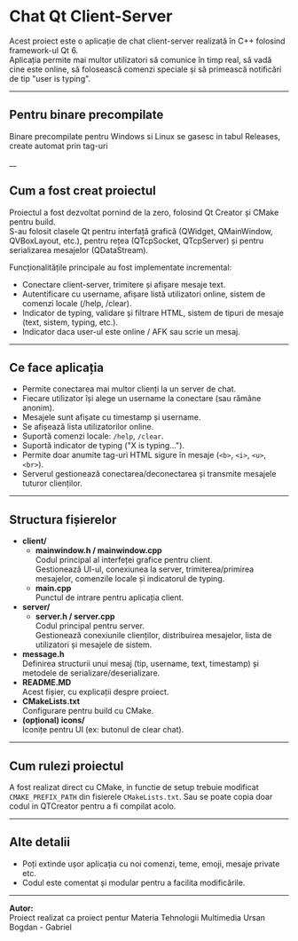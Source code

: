 # Chat Qt Client-Server

Acest proiect este o aplicație de chat client-server realizată în C++ folosind framework-ul Qt 6.  
Aplicația permite mai multor utilizatori să comunice în timp real, să vadă cine este online, să folosească comenzi speciale și să primească notificări de tip "user is typing".

---

## Pentru binare precompilate

Binare precompilate pentru Windows si Linux se gasesc in tabul Releases, create automat prin tag-uri

__
## Cum a fost creat proiectul

Proiectul a fost dezvoltat pornind de la zero, folosind Qt Creator și CMake pentru build.  
S-au folosit clasele Qt pentru interfață grafică (QWidget, QMainWindow, QVBoxLayout, etc.), pentru rețea (QTcpSocket, QTcpServer) și pentru serializarea mesajelor (QDataStream).

Funcționalitățile principale au fost implementate incremental:
- Conectare client-server, trimitere și afișare mesaje text.
- Autentificare cu username, afișare listă utilizatori online, sistem de comenzi locale (/help, /clear).
- Indicator de typing, validare și filtrare HTML, sistem de tipuri de mesaje (text, sistem, typing, etc.).
- Indicator daca user-ul este online / AFK sau scrie un mesaj.

---

## Ce face aplicația

- Permite conectarea mai multor clienți la un server de chat.
- Fiecare utilizator își alege un username la conectare (sau rămâne anonim).
- Mesajele sunt afișate cu timestamp și username.
- Se afișează lista utilizatorilor online.
- Suportă comenzi locale: `/help`, `/clear`.
- Suportă indicator de typing ("X is typing...").
- Permite doar anumite tag-uri HTML sigure în mesaje (`<b>`, `<i>`, `<u>`, `<br>`).
- Serverul gestionează conectarea/deconectarea și transmite mesajele tuturor clienților.


---

## Structura fișierelor

- **client/**
  - **mainwindow.h / mainwindow.cpp**  
    Codul principal al interfeței grafice pentru client.  
    Gestionează UI-ul, conexiunea la server, trimiterea/primirea mesajelor, comenzile locale și indicatorul de typing.
  - **main.cpp**  
    Punctul de intrare pentru aplicația client.
- **server/**
  - **server.h / server.cpp**  
    Codul principal pentru server.  
    Gestionează conexiunile clienților, distribuirea mesajelor, lista de utilizatori și mesajele de sistem.
- **message.h**  
  Definirea structurii unui mesaj (tip, username, text, timestamp) și metodele de serializare/deserializare.
- **README.MD**  
  Acest fișier, cu explicații despre proiect.
- **CMakeLists.txt**  
  Configurare pentru build cu CMake.
- **(opțional) icons/**  
  Iconițe pentru UI (ex: butonul de clear chat).

---

## Cum rulezi proiectul

A fost realizat direct cu CMake, in functie de setup trebuie modificat `CMAKE_PREFIX_PATH` din fisierele  `CMakeLists.txt`. Sau se poate copia doar codul in QTCreator pentru a fi compilat acolo.

---

## Alte detalii

- Poți extinde ușor aplicația cu noi comenzi, teme, emoji, mesaje private etc.
- Codul este comentat și modular pentru a facilita modificările.

---

**Autor:**  
Proiect realizat ca proiect pentur Materia Tehnologii Multimedia
Ursan Bogdan - Gabriel